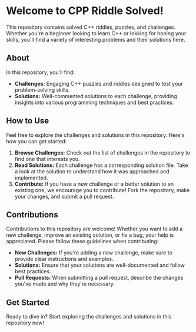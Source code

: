 # Welcome to CPP Riddle Solved!

This repository contains solved C++ riddles, puzzles, and challenges. Whether you're a beginner looking to learn C++ or lokking for honing your skills, you'll find a variety of interesting problems and their solutions here.

## About

In this repository, you'll find:

- **Challenges:** Engaging C++ puzzles and riddles designed to test your problem-solving skills.
- **Solutions:** Well-commented solutions to each challenge, providing insights into various programming techniques and best practices.

## How to Use

Feel free to explore the challenges and solutions in this repository. Here's how you can get started:

1. **Browse Challenges:** Check out the list of challenges in the repository to find one that interests you.
2. **Read Solutions:** Each challenge has a corresponding solution file. Take a look at the solution to understand how it was approached and implemented.
3. **Contribute:** If you have a new challenge or a better solution to an existing one, we encourage you to contribute! Fork the repository, make your changes, and submit a pull request.

## Contributions

Contributions to this repository are welcome! Whether you want to add a new challenge, improve an existing solution, or fix a bug, your help is appreciated. Please follow these guidelines when contributing:

- **New Challenges:** If you're adding a new challenge, make sure to provide clear instructions and examples.
- **Solutions:** Ensure that your solutions are well-documented and follow best practices.
- **Pull Requests:** When submitting a pull request, describe the changes you've made and why they're necessary.

## Get Started

Ready to dive in? Start exploring the challenges and solutions in this repository now!
